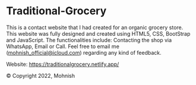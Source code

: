 # Traditional-Grocery

This is a contact website that I had created for an organic grocery store. This website was fully designed and created using HTML5, CSS, BootStrap and JavaScript. The functionalities include: Contacting the shop via WhatsApp, Email or Call. Feel free to email me (mohnish_official@icloud.com) regarding any kind of feedback.

Website: https://traditionalgrocery.netlify.app/

© Copyright 2022, Mohnish



